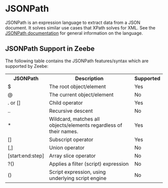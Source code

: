 # JSONPath

JSONPath is an expression language to extract data from a JSON document. It solves similar use cases that XPath solves for XML. See the [JSONPath documentation](http://goessner.net/articles/JsonPath/) for general information on the language.

## JSONPath Support in Zeebe

The following table contains the JSONPath features/syntax which are supported by Zeebe:

<table>
<tr>
  <th>JSONPath</th> <th>Description</th> <th>Supported</th>
</tr>

<tr>
  <td>$</td> <td>The root object/element</td> <td>Yes</td>
</tr>

<tr>
  <td>@</td> <td>The current object/element</td> <td>No</td>
</tr>

<tr>
  <td>. or []</td> <td>Child operator</td> <td>Yes</td>
</tr>

<tr>
  <td>..</td> <td>Recursive descent</td> <td>No</td>
</tr>

<tr>
  <td>*</td> <td>Wildcard, matches all objects/elements regardless of their names.</td><td>Yes</td>
</tr>

<tr>
  <td>[]</td> <td>Subscript operator</td> <td>Yes</td>
</tr>

<tr>
  <td>[,]</td> <td>Union operator</td> <td>No</td>
</tr>

<tr>
  <td>[start:end:step]</td> <td>Array slice operator</td> <td>No</td>
</tr>

<tr>
  <td>?()</td> <td>Applies a filter (script) expression</td> <td>No</td>
</tr>

<tr>
  <td>()</td> <td>Script expression, using underlying script engine</td> <td>No</td>
</tr>

</table>